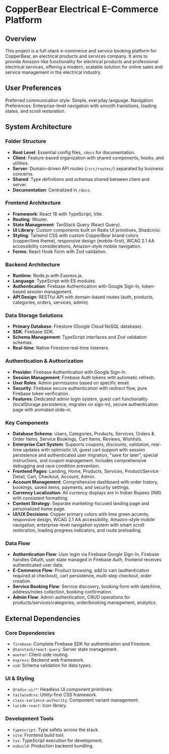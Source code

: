 # CopperBear Electrical E-Commerce Platform

## Overview
This project is a full-stack e-commerce and service booking platform for CopperBear, an electrical products and services company. It aims to provide Amazon-like functionality for electrical products and professional electrical services, offering a modern, scalable solution for online sales and service management in the electrical industry.

## User Preferences
Preferred communication style: Simple, everyday language.
Navigation Preferences: Enterprise-level navigation with smooth transitions, loading states, and scroll restoration.

## System Architecture

### Folder Structure
- **Root Level**: Essential config files, `/docs` for documentation.
- **Client**: Feature-based organization with shared components, hooks, and utilities.
- **Server**: Domain-driven API routes (`/src/routes/`) separated by business concerns.
- **Shared**: Type definitions and schemas shared between client and server.
- **Documentation**: Centralized in `/docs`.

### Frontend Architecture
- **Framework**: React 18 with TypeScript, Vite.
- **Routing**: Wouter.
- **State Management**: TanStack Query (React Query).
- **UI Library**: Custom components built on Radix UI primitives, Shadcn/ui.
- **Styling**: Tailwind CSS with custom CopperBear brand colors (copper/lime theme), responsive design (mobile-first), WCAG 2.1 AA accessibility considerations, Amazon-style mobile navigation.
- **Forms**: React Hook Form with Zod validation.

### Backend Architecture
- **Runtime**: Node.js with Express.js.
- **Language**: TypeScript with ES modules.
- **Authentication**: Firebase Authentication with Google Sign-In, token-based session management.
- **API Design**: RESTful API with domain-based routes (auth, products, categories, orders, services, admin).

### Data Storage Solutions
- **Primary Database**: Firestore (Google Cloud NoSQL database).
- **SDK**: Firebase SDK.
- **Schema Management**: TypeScript interfaces and Zod validation schemas.
- **Real-time**: Native Firestore real-time listeners.

### Authentication & Authorization
- **Provider**: Firebase Authentication with Google Sign-In.
- **Session Management**: Firebase Auth tokens with automatic refresh.
- **User Roles**: Admin permissions based on specific email.
- **Security**: Firebase secure authentication with redirect flow, pure Firebase token verification.
- **Features**: Dedicated admin login system, guest cart functionality (localStorage persistence, migrates on sign-in), secure authentication page with animated slide-in.

### Key Components
- **Database Schema**: Users, Categories, Products, Services, Orders & Order Items, Service Bookings, Cart Items, Reviews, Wishlists.
- **Enterprise Cart System**: Supports coupons, discounts, validation, real-time updates with optimistic UI, guest cart support with session persistence and authenticated user migration, "save for later", special instructions, and coupon management. Includes comprehensive debugging and race condition prevention.
- **Frontend Pages**: Landing, Home, Products, Services, Product/Service Detail, Cart, Checkout, Account, Admin.
- **Account Management**: Comprehensive dashboard with order history, bookings, saved items, payments, and security settings.
- **Currency Localization**: All currency displays are in Indian Rupees (INR) with consistent formatting.
- **Content Strategy**: Separate marketing-focused landing page and personalized home page.
- **UI/UX Decisions**: Copper primary colors with lime green accents, responsive design, WCAG 2.1 AA accessibility, Amazon-style mobile navigation, enterprise-level navigation system with smart scroll restoration, loading progress indicators, and route preloading.

### Data Flow
- **Authentication Flow**: User login via Firebase Google Sign-In, Firebase handles OAuth, user state managed in Firebase Auth, frontend receives authenticated user data.
- **E-Commerce Flow**: Product browsing, add to cart (authentication required at checkout), cart persistence, multi-step checkout, order creation.
- **Service Booking Flow**: Service discovery, booking form with date/time, address/notes collection, booking confirmation.
- **Admin Flow**: Admin authentication, CRUD operations for products/services/categories, order/booking management, analytics.

## External Dependencies

### Core Dependencies
- `firebase`: Complete Firebase SDK for authentication and Firestore.
- `@tanstack/react-query`: Server state management.
- `wouter`: Client-side routing.
- `express`: Backend web framework.
- `zod`: Schema validation for data types.

### UI & Styling
- `@radix-ui/*`: Headless UI component primitives.
- `tailwindcss`: Utility-first CSS framework.
- `class-variance-authority`: Component variant management.
- `lucide-react`: Icon library.

### Development Tools
- `typescript`: Type safety across the stack.
- `vite`: Frontend build tool.
- `tsx`: TypeScript execution for development.
- `esbuild`: Production backend bundling.